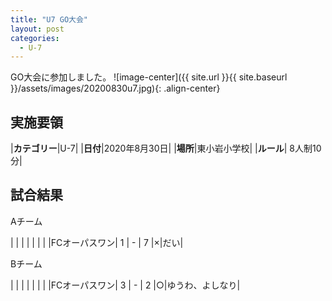 ```yaml
---
title: "U7 GO大会"
layout: post
categories:
  - U-7
---
```


GO大会に参加しました。
![image-center]({{ site.url }}{{ site.baseurl }}/assets/images/20200830u7.jpg){: .align-center}


## 実施要領

|**カテゴリー**|U-7|
|**日付**|2020年8月30日|
|**場所**|東小岩小学校|
|**ルール**| 8人制10分|

## 試合結果

Aチーム

|            |   |   |   |   |   |
|FCオーパスワン| 1 | - | 7 |×|だい|


Bチーム

|     |   |   |   |   |   |
|FCオーパスワン| 3 | - | 2 |○|ゆうわ、よしなり|
